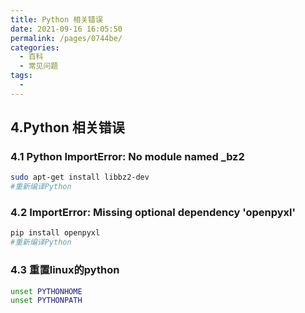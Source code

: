 ```yaml
---
title: Python 相关错误
date: 2021-09-16 16:05:50
permalink: /pages/0744be/
categories:
  - 百科
  - 常见问题
tags:
  - 
---
```

## 4.Python 相关错误
### 4.1 Python ImportError: No module named _bz2
```bash
sudo apt-get install libbz2-dev
#重新编译Python
```
### 4.2 ImportError: Missing optional dependency 'openpyxl'
```bash
pip install openpyxl
#重新编译Python
```

### 4.3 重置linux的python

```bash
unset PYTHONHOME
unset PYTHONPATH
```

